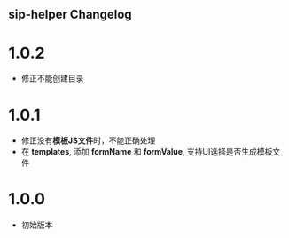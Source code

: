 ## sip-helper Changelog

# 1.0.2

* 修正不能创建目录

# 1.0.1

* 修正没有**模板JS文件**时，不能正确处理
* 在 **templates**, 添加 **formName** 和 **formValue**, 支持UI选择是否生成模板文件


# 1.0.0

* 初始版本
